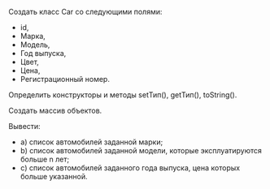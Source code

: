 <p>Создать класс Car со следующими полями:</p>
<ul>
<li>id,</li>
<li>Марка,</li>
<li>Модель,</li>
<li>Год выпуска,</li>
<li>Цвет,</li>
<li>Цена,</li>
<li>Регистрационный номер.</li>
</ul>
<p>Определить конструкторы и методы setТип(), getТип(), toString(). </p> 
<p>Создать массив объектов.</p> 
<p>Вывести: <ul><li>a) список автомобилей заданной марки;</li> <li>b) список автомобилей заданной модели, которые эксплуатируются больше n лет;</li> <li>c) список автомобилей заданного года выпуска, цена которых больше указанной.</li></ul></p>
